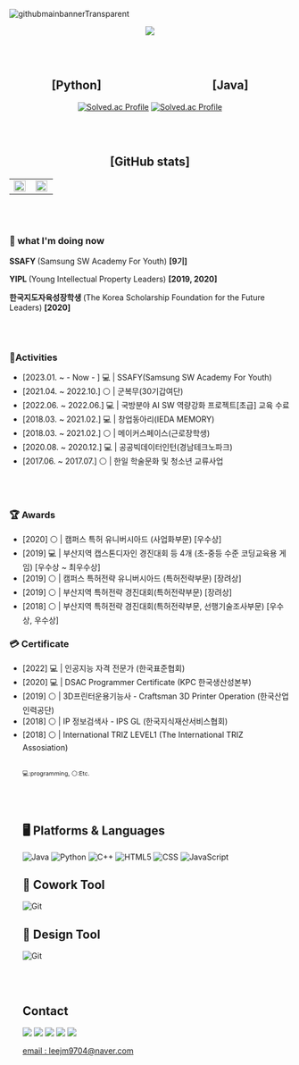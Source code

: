 ![githubmainbannerTransparent](https://user-images.githubusercontent.com/59154924/216970105-42801c1f-59bf-460e-80ec-39dd97878a20.png)


<div align = "center">

<a href="https://hits.seeyoufarm.com"><img src="https://hits.seeyoufarm.com/api/count/incr/badge.svg?url=https%3A%2F%2Fgithub.com%2Fusedupnote&count_bg=%23FF9B12&title_bg=%23BABEBE&icon=&icon_color=%23E7E7E7&title=hits&edge_flat=false"/></a>

<br>
<br>

<h2>[Python] &nbsp;&nbsp;&nbsp;&nbsp;&nbsp;&nbsp;&nbsp;&nbsp;&nbsp;&nbsp;&nbsp;&nbsp;&nbsp;&nbsp;&nbsp;&nbsp;&nbsp;&nbsp;&nbsp;&nbsp;&nbsp;&nbsp;&nbsp;&nbsp;&nbsp;&nbsp;&nbsp;&nbsp;&nbsp;&nbsp;&nbsp;&nbsp;&nbsp;&nbsp;&nbsp;&nbsp;&nbsp;&nbsp; [Java] </h2>
    
[![Solved.ac Profile](http://mazassumnida.wtf/api/v2/generate_badge?boj=usedupnote)](https://solved.ac/usedupnote/)    [![Solved.ac Profile](http://mazassumnida.wtf/api/v2/generate_badge?boj=leejm9704)](https://solved.ac/leejm9704/)
    
<br>
<br>
    
<h2> [GitHub stats] </h2>

<table><tr><td valign="top" width="50%">

<img src="https://github-readme-stats.vercel.app/api?username=Usedupnote&show_icons=true&count_private=true&hide_border=true" align="left" style="width: 95%" />

</td><td valign="top" width="50%">

<img src="https://github-readme-stats.vercel.app/api/top-langs/?username=Usedupnote&hide_border=true&layout=compact" align="left" style="width: 95%" />

</td></tr></table>  

</div>
    
<br>
<br>


<h3> 🌱 what I'm doing now </h3>
    
<p> <b> SSAFY </b> (Samsung SW Academy For Youth) <b> [9기] </b></p>
<p> <b> YIPL </b> (Young Intellectual Property Leaders) <b> [2019, 2020] </b></p>
<p> <b> 한국지도자육성장학생 </b> (The Korea Scholarship Foundation for the Future Leaders) <b> [2020] </b> </p>
    
<br>
<br>

<h3> 🚀Activities </h3>

<ul>
<li> [2023.01. ~ - Now - ] 💻 | SSAFY(Samsung SW Academy For Youth)  </li> 
<li> [2021.04. ~ 2022.10.] ⚪ | 군복무(30기갑여단) </li> 
<li> [2022.06. ~ 2022.06.] 💻 | 국방분야 AI SW 역량강화 프로젝트[초급] 교육 수료  </li> 
<li> [2018.03. ~ 2021.02.] 💻 | 창업동아리(IEDA MEMORY) </li> 
<li> [2018.03. ~ 2021.02.] ⚪ | 메이커스페이스(근로장학생) </li> 
<li> [2020.08. ~ 2020.12.] 💻 | 공공빅데이터인턴(경남테크노파크) </li> 
<li> [2017.06. ~ 2017.07.] ⚪ | 한일 학술문화 및 청소년 교류사업  </li> 
</ul>
    
<br>
<br>
    
<h3> 🏆 Awards </h3>
<ul>
<li> [2020] ⚪ | 캠퍼스 특허 유니버시아드 (사업화부문) [우수상]  </li> 
<li> [2019] 💻 | 부산지역 캡스톤디자인 경진대회 등 4개 (초-중등 수준 코딩교육용 게임) [우수상 ~ 최우수상]  </li> 
<li> [2019] ⚪ | 캠퍼스 특허전략 유니버시아드 (특허전략부문) [장려상]  </li> 
<li> [2019] ⚪ | 부산지역 특허전략 경진대회(특허전략부문) [장려상] </li> 
<li> [2018] ⚪ | 부산지역 특허전략 경진대회(특허전략부문, 선행기술조사부문) [우수상, 우수상] </li> 
</ul>

<h3> 💳 Certificate </h3>
    
<ul>
<li> [2022] 💻 | 인공지능 자격 전문가 (한국표준협회) </li> 
<li> [2020] 💻 | DSAC Programmer Certificate (KPC 한국생산성본부) </li> 
<li> [2019] ⚪ | 3D프린터운용기능사 - Craftsman 3D Printer Operation (한국산업인력공단) </li> 
<li> [2018] ⚪ | IP 정보검색사 - IPS GL (한국지식재산서비스협회) </li> 
<li> [2018] ⚪ | International TRIZ LEVEL1 (The International TRIZ Assosiation) </li> 

<br>   

<a style="font-size:8pt">💻:programming, ⚪:Etc.</a>

<br>
<br>

<h2> 🖥 Platforms & Languages </h2>
    
![Java](https://img.shields.io/badge/Java-007396.svg?&style=for-the-badge&logo=Java&logoColor=white)
![Python](https://img.shields.io/badge/Python-3776AB.svg?&style=for-the-badge&logo=Python&logoColor=white)
![C++](https://img.shields.io/badge/C++-00599C?style=for-the-badge&logo=cplusplus&logoColor=white)
![HTML5](https://img.shields.io/badge/HTML-E34F26.svg?&style=for-the-badge&logo=HTML5&logoColor=white)
![CSS](https://img.shields.io/badge/Css-E34F26.svg?&style=for-the-badge&logo=Css&logoColor=white)
![JavaScript](https://img.shields.io/badge/JavaScript-F7DF1E?style=for-the-badge&logo=JavaScript&logoColor=white)

<h2> 💬 Cowork Tool </h2>
    
![Git](https://img.shields.io/badge/Git-F05032.svg?&style=for-the-badge&logo=Git&logoColor=white)

<h2> 🎨 Design Tool </h2>
    
![Git](https://img.shields.io/badge/Illustrate-FF9A00.svg?&style=for-the-badge&logo=AdobeIllustrator&logoColor=white)
 
<br>
<br>

<h2> Contact </h2>
   
<a href="버튼을 눌렀을 때 이동할 링크" target="_blank"><img src="https://img.shields.io/badge/Notion-000000?style=for-the-badge&logo=notion&logoColor=FFFFFF"/></a>
<a href="https://www.github.com/usedupnote" target="_blank"><img src="https://img.shields.io/badge/GitHub-181717?style=for-the-badge&logo=github&logoColor=FFFFFF"/></a>
<a href="https://www.instagram.com/idea.memory/" target="_blank"><img src="https://img.shields.io/badge/Instagram(DEV)-E4405F?style=for-the-badge&logo=instagram&logoColor=FFFFFF"/></a>
<a href="https://www.instagram.com/i_m_meong/" target="_blank"><img src="https://img.shields.io/badge/Instagram(LOG)-E4405F?style=for-the-badge&logo=instagram&logoColor=FFFFFF"/></a>
<a href="https://blog.naver.com/leejm9704" target="_blank"><img src="https://img.shields.io/badge/NaverBlog-03C75A?style=for-the-badge&logo=naver&logoColor=FFFFFF"/></a>

<p>
  <i class="fa fa-envelope" aria-hidden="true"></i>
  <a href="mailto:leejm9704@naver.com">email : leejm9704@naver.com</a>
</p>
    
<!--
1. 제목(글머리) 작성 

# H1, 제목                                  
## H2, 부제목                            
### H3, 소제목
#### H4, 제목4
##### H5, 제목5
###### H6, 제목6
 

2. 번호 없는 리스트 작성

* 리스트 1
- 리스트 2
+ 리스트 3
 

3. 번호 있는 리스트 작성

1. 리스트 1
2. 리스트 2
3. 리스트 3 
 

4. 이텔릭체(기울어진 글씨) 작성

*텍스트* 혹은 _텍스트_
 

5. 굵은 글씨 작성

**텍스트** 혹은 __텍스트__
 

6. 인용

> 텍스트

> > 텍스트 ( > 기호 하나 더 추가할 경우 인용문 안에 또 인용문 추가)
 

7. 수평선 넣기

하단의 기호 3개 이상 나열
***   
---
___ 
 

8. 링크 달기 

(1) 인라인 링크
[텍스트](링크 주소)

(2) 참조 링크
[텍스트][참조명]
[참조명]: 링크 주소
 

9. 이미지 추가하기

![텍스트](이미지링크)

tip) 이미지 크기 조절
<img src="이미지 링크" width="너비 " height="높이">

ex)
<img src="https://user-images.githubusercontent.com/31477658/85016059-f962aa80-b1a3-11ea-8c91-dacba2666b78.jpeg" width="700" height="370">

tip2) Github README.md에 이미지 추가 (하단 참조) 
 

10. 코드 블록 추가하기

```
코드
코드
코드
```
(주의! 작은따옴표 아닙니다. 악센트 기호에요. 맥의 경우, option 키 + ~키(₩키) 를 같이 눌러주시면 악센트 기호를 넣을 수 있습니다.)
 

etc. 

[문자열 개행]
방법1. 문장 마지막에 스페이스 두 번 이상 입력
방법2. html <br> 태그를 사용

[글씨 취소선 넣기]
~~텍스트~~

[체크박스 넣기]
* [x] 체크박스
* [ ] 빈 체크박스

[이모지 넣기]
맥 기준: control + command + space bar 
윈도우 기준: window key + . (윈도우 로고 키 + 마침표)

[표 넣기]
|왼쪽 정렬|가운데 정렬|오른쪽 정렬|
|:---|:---:|---:|      // :의 위치가 정렬을 결정
|내용1|내용2|내용3|
|내용1|내용2|내용3|

**usedupnote/usedupnote** is a ✨ _special_ ✨ repository because its `README.md` (this file) appears on your GitHub profile.

Here are some ideas to get you started:

- 🔭 I’m currently working on ...
- 👯 I’m looking to collaborate on ...
- 🤔 I’m looking for help with ...
- 💬 Ask me about ...
- 📫 How to reach me: ...
- 😄 Pronouns: ...
- ⚡ Fun fact: ...
-->
